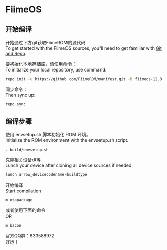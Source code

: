 
# FiimeOS

开始编译
---------------
开始通过下方git获取FiimeROM的源代码  
To get started with the FiimeOS sources, you'll need to get familiar with [Git and Repo](https://source.android.com/setup/build/downloading).

要初始化本地存储库，请使用命令：  
To initialize your local repository, use command:

```bash
repo init -u https://github.com/FiimeROM/manifest.git -b fiimeos-12.0
```

同步命令：  
Then sync up:

```bash
repo sync
```

编译步骤
-------------------
使用 envsetup.sh 脚本初始化 ROM 环境。  
Initialize the ROM environment with the envsetup.sh script.

```bash
. build/envsetup.sh
```

克隆相关设备dt等  
Lunch your device after cloning all device sources if needed.

```bash
lunch arrow_devicecodename-buildtype
```

开始编译  
Start compilation

```bash
m otapackage
```

或者使用下面的命令  
OR

```bash
m bacon
```	 

官方QQ群：833588972  
好运！
